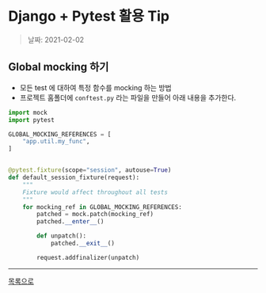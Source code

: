 # Django + Pytest 활용 Tip

> 날짜: 2021-02-02

## Global mocking 하기

- 모든 test 에 대하여 특정 함수를 mocking 하는 방법
- 프로젝트 홈폴더에 `conftest.py` 라는 파일을 만들어 아래 내용을 추가한다.

```python
import mock
import pytest

GLOBAL_MOCKING_REFERENCES = [
    "app.util.my_func",
]


@pytest.fixture(scope="session", autouse=True)
def default_session_fixture(request):
    """
    Fixture would affect throughout all tests
    """
    for mocking_ref in GLOBAL_MOCKING_REFERENCES:
        patched = mock.patch(mocking_ref)
        patched.__enter__()

        def unpatch():
            patched.__exit__()

        request.addfinalizer(unpatch)

```

---

[목록으로](https://shiwoo-park.github.io/blog)
